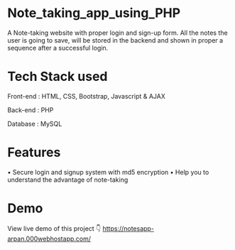 # Note_taking_app_using_PHP

A Note-taking website with proper login and sign-up form. All the notes the user is going to save, will be stored in the backend and shown in proper a sequence after a successful login.

# Tech Stack used
Front-end : HTML, CSS, Bootstrap, Javascript & AJAX

Back-end : PHP

Database : MySQL

# Features
• Secure login and signup system with md5 encryption
• Help you to understand the advantage of note-taking

# Demo
View live demo of this project 👇
https://notesapp-arpan.000webhostapp.com/
